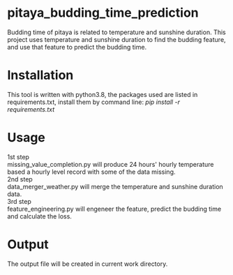 # pitaya_budding_time_prediction
Budding time of pitaya is related to temperature and sunshine duration. This project uses temperature and sunshine duration to find the budding feature, and use that feature to predict the budding time.
# Installation
This tool is written with python3.8, the packages used are listed in requirements.txt, install them by command line: *pip install -r requirements.txt*
# Usage
1st step <br>
missing_value_completion.py will produce 24 hours' hourly temperature based a hourly level record with some of the data missing.<br>
2nd step <br>
data_merger_weather.py will merge the temperature and sunshine duration data.<br>
3rd step <br>
feature_engineering.py will engeneer the feature, predict the budding time and calculate the loss.<br>
# Output
The output file will be created in current work directory.


